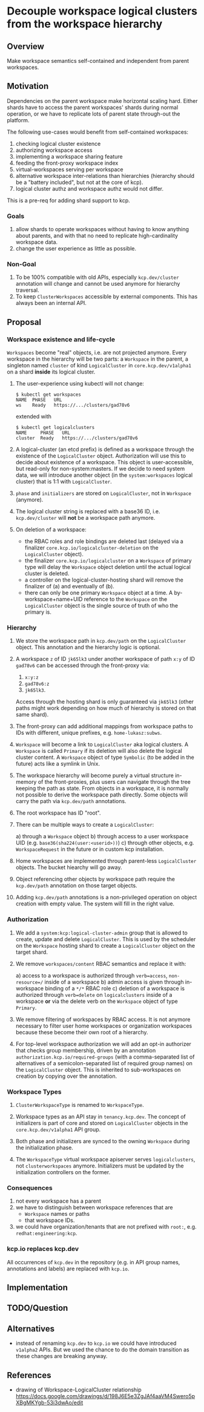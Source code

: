 # Decouple workspace logical clusters from the workspace hierarchy

## Overview

Make workspace semantics self-contained and independent from parent workspaces.

## Motivation

Dependencies on the parent workspace make horizontal scaling hard. Either shards have to access the parent workspaces' shards during normal operation, or we have to replicate lots of parent state through-out the platform.

The following use-cases would benefit from self-contained workspaces:

1. checking logical cluster existence
2. authorizing workspace access
3. implementing a workspace sharing feature
4. feeding the front-proxy workspace index
5. virtual-workspaces serving per workspace
6. alternative workspace inter-relations than hierarchies (hierarchy should be a "battery included", but not at the core of kcp).
7. logical cluster authz and workspace authz would not differ.

This is a pre-req for adding shard support to kcp.

### Goals

1. allow shards to operate workspaces without having to know anything about parents, and with that no need to replicate high-cardinality workspace data.
2. change the user experience as little as possible.

### Non-Goal

1. To be 100% compatible with old APIs, especially `kcp.dev/cluster` annotation will change and cannot be used anymore for hierarchy traversal.
2. To keep `ClusterWorkspaces` accessible by external components. This has always been an internal API.

## Proposal

### Workspace existence and life-cycle

`Workspaces` become "real" objects, i.e. are not projected anymore. Every workspace in the hierarchy will be two parts: a `Workspace` in the parent, a singleton named `cluster` of kind `LogicalCluster` in `core.kcp.dev/v1alpha1` on a shard **inside** its logical cluster.

1. The user-experience using kubectl will not change:

   ```
   $ kubectl get workspaces
   NAME  PHASE   URL
   ws    Ready   https://.../clusters/gad78v6
   ```

   extended with

   ```
   $ kubectl get logicalclusters
   NAME     PHASE   URL
   cluster  Ready   https://.../clusters/gad78v6
   ```

1. A logical-cluster (an etcd prefix) is defined as a workspace through the existence of the `LogicalCluster` object. Authorization will use this to decide about existence of a workspace. This object is user-accessible, but read-only for non-system:masters. If we decide to need system data, we will introduce another object (in the `system:workspaces` logical cluster) that is 1:1 with `LogicalCluster`.

1. `phase` and `initializers` are stored on `LogicalCluster`, not in `Workspace` (anymore).

1. The logical cluster string is replaced with a base36 ID, i.e. `kcp.dev/cluster` will **not** be a workspace path anymore.

1. On deletion of a workspace:

   - the RBAC roles and role bindings are deleted last (delayed via a finalizer `core.kcp.io/logicalcluster-deletion` on the `LogicalCluster` object).
   - the finalizer `core.kcp.io/logicalcluster` on a `Workspace` of primary type will delay the `Workspace` object deletion until the actual logical cluster is deleted.
   - a controller on the logical-cluster-hosting shard will remove the finalizer of (a) and eventually of (b).
   - there can only be one primary `Workspace` object at a time. A by-workspace+name+UID reference to the `Workspace` on the `LogicalCluster` object is the single source of truth of who the primary is.

### Hierarchy

1. We store the workspace path in `kcp.dev/path` on the `LogicalCluster` object. This annotation and the hierarchy logic is optional.

1. A workspace `z` of ID `jk65lk3` under another workspace of path `x:y` of ID `gad78v6` can be accessed through the front-proxy via:

   1. `x:y:z`
   2. `gad78v6:z`
   3. `jk65lk3`.

   Access through the hosting shard is only guaranteed via `jk65lk3` (other paths might work depending on how much of hierarchy is stored on that same shard).

1. The front-proxy can add additional mappings from workspace paths to IDs with different, unique prefixes, e.g. `home-lukasz:subws`.

1. `Workspace` will become a link to `LogicalCluster` aka logical clusters. A `Workspace` is called `Primary` if its deletion will also delete the logical cluster content. A `Workspace` object of type `Symbolic` (to be added in the future) acts like a symlink in Unix.

1. The workspace hierarchy will become purely a virtual structure in-memory of the front-proxies, plus users can navigate through the tree
   keeping the path as state. From objects in a workspace, it is normally not possible to derive the workspace path directly. Some objects will carry the path via `kcp.dev/path` annotations.

1. The root workspace has ID "root".

1. There can be multiple ways to create a `LogicalCluster`:

   a) through a `Workspace` object
   b) through access to a user workspace UID (e.g. `base36(sha224(user:<userid>))`)
   c) through other objects, e.g. `WorkspaceRequest` in the future or in custom kcp installation.

1. Home workspaces are implemented through parent-less `LogicalCluster` objects. The bucket hiearchy will go away.

1. Object referencing other objects by workspace path require the `kcp.dev/path` annotation on those target objects.

1. Adding `kcp.dev/path` annotations is a non-privileged operation on object creation with empty value. The system will fill in the right value.

### Authorization

1. We add a `system:kcp:logical-cluster-admin` group that is allowed to create, update and delete `LogicalCluster`. This is used by the scheduler on the `Workspace` hosting shard to create a `LogicalCluster` object on the target shard.

1. We remove `workspaces/content` RBAC semantics and replace it with:

   a) access to a workspace is authorized through `verb=access`, `non-resource=/` inside of a workspace
   b) admin access is given through in-workspace binding of a `*/*` RBAC role
   c) deletion of a workspace is authorized through `verb=delete` on `logicalclusters` inside of a workspace **or** via the delete verb on the `Workspace` object of type `Primary`.

1. We remove filtering of workspaces by RBAC access. It is not anymore necessary to filter user home workspaces or organization workspaces because these become their own root of a hierarchy.

1. For top-level workspace authorization we will add an opt-in authorizer that checks group membership, driven by an annotation `authorization.kcp.io/required-groups` (with a comma-separated list of alternatives of a semicolon-separated list of required group names) on the `LogicalCluster` object. This is inherited to sub-workspaces on creation by copying over the annotation.

### Workspace Types

1. `ClusterWorkspaceType` is renamed to `WorkspaceType`.

1. Workspace types as an API stay in `tenancy.kcp.dev`. The concept of initializers is part of core and stored on `LogicalCluster` objects in the `core.kcp.dev/v1alpha1` API group.

1. Both phase and initializers are synced to the owning `Workspace` during the initialization phase.

1. The `WorkspaceType` virtual workspace apiserver serves `logicalclusters`, not `clusterworkspaces` anymore. Initializers must be updated by the initialization controllers on the former.

### Consequences

1. not every workspace has a parent
1. we have to distinguish between workspace references that are
   - `Workspace` names or paths
   - that workspace IDs.
1. we could have organization/tenants that are not prefixed with `root:`, e.g. `redhat:engineering:kcp`.

### kcp.io replaces kcp.dev

All occurrences of `kcp.dev` in the repository (e.g. in API group names, annotations and labels) are replaced with `kcp.io`.

## Implementation

## TODO/Question

## Alternatives

- instead of renaming `kcp.dev` to `kcp.io` we could have introduced `v1alpha2` APIs. But we used the chance to do the domain transition as these changes are breaking anyway.

## References

- drawing of Workspace-LogicalCluster relationship https://docs.google.com/drawings/d/198J6E5e3ZgJAf4aaVM4Swero5pXBgMKYgb-53i3dwAo/edit